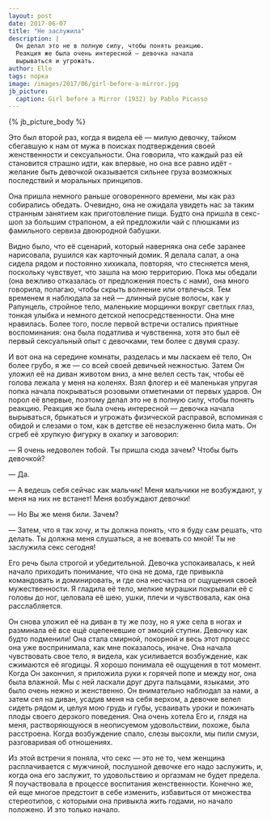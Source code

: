 ```yaml
---
layout: post
date: 2017-06-07
title: "Не заслужила"
description: |
  Он делал это не в полную силу, чтобы понять реакцию.
  Реакция же была очень интересной — девочка начала
  вырываться и угрожать.
author: Elle
tags: порка
image: /images/2017/06/girl-before-a-mirror.jpg
jb_picture:
  caption: Girl before a Mirror (1932) by Pablo Picasso
---
```


{% jb_picture_body %}

Это был второй раз, когда я видела её — милую девочку, тайком сбегавшую к нам от
мужа в поисках подтверждения своей женственности и сексуальности. Она говорила,
что каждый раз ей становится страшно идти, как впервые, но она все равно идёт -
желание быть девочкой оказывается сильнее груза возможных последствий и
моральных принципов.

<!--more-->

Она пришла немного раньше оговоренного времени, мы как раз собирались
обедать. Очевидно, она не ожидала увидеть нас за таким странным занятием как
приготовление пищи. Будто она пришла в секс-шоп за большим страпоном, а ей
предложили чай с плюшками из фамильного сервиза двоюродной бабушки.

Видно было, что её сценарий, который наверняка она себе заранее нарисовала,
рушился как карточный домик. Я делала салат, а она сидела рядом и
постоянно хихикала, повторяя, что стесняется меня, поскольку чувствует, что
зашла на мою территорию. Пока мы обедали (она вежливо отказалась от
предложения поесть с нами), она много говорила, полагаю, чтобы скрыть волнение
или отвлечься. Тем временем я наблюдала за ней — длинный русые волосы, как у
Рапунцель, стройное тело, маленькие морщинки вокруг светлых глаз, тонкая улыбка
и немного детской непосредственности. Она мне нравилась. Более того, после
первой встречи остались приятные воспоминания: она была податлива и чувственна,
хотя это был её первый сексуальный опыт с девочками, тем более с двумя сразу.

И вот она на середине комнаты, разделась и мы ласкаем её тело, Он
более грубо, я же — со всей своей девичьей нежностью. Затем Он уложил её на
диван животом вниз, а мне велел сесть так, чтобы её голова лежала у меня на
коленях. Взял флогер и её маленькая упругая попка начала покрываться розовыми
отметинами от первых ударов. Он порол её впервые, поэтому делал это не в
полную силу, чтобы понять реакцию. Реакция же была очень интересной —
девочка начала вырываться, брыкаться и угрожать физической расправой,
вспоминая с обидой и слезами о том, как в детстве её незаслуженно била мать. Он
сгреб её хрупкую фигурку в охапку и заговорил:

&mdash; Я очень недоволен тобой. Ты пришла сюда зачем? Чтобы быть девочкой?

&mdash; Да.

&mdash; А ведешь себя сейчас как мальчик! Меня мальчики не возбуждают,
у меня на них не встанет! Меня возбуждают девочки!

&mdash; Но Вы же меня били. Зачем?

&mdash; Затем, что я так хочу, и ты должна понять, что я буду сам решать, что делать.
Ты должна меня слушаться, а не воевать со мной!
Ты не заслужила секс сегодня!

Его речь была строгой и убедительной. Девочка успокаивалась, к ней начало
приходить понимание, что она не дома, где привыкла командовать и доминировать, и
где она несчастна от ощущения своей мужественности. Я гладила её тело, мелкие
мурашки покрывали её с головы до ног, целовала её шею, ушки, плечи и
чувствовала, как она расслабляется.

Он снова уложил её на диван в ту же позу, но я уже села в ногах и разминала её
все ещё оцепеневшие от эмоций ступни. Девочку как будто подменили! Она
стала смирной, покорной и весь этот процесс она уже воспринимала, как мне
показалось, иначе. Она начала чувствовать свое тело, я видела, как усиливается
возбуждение, как сжимаются её ягодицы. Я хорошо понимала её ощущения в тот
момент. Когда Он закончил, я приложила руки к горячей попе и между ног,
она была влажной. Мы с ней ласкали друг друга пальцами,
языками, это было очень нежно и женственно. Он внимательно наблюдал за нами,
а затем сел на диван, усадив меня на себя верхом, а девочке велел
сидеть рядом и, целуя мою грудь и губы, усваивать уроки и пожинать плоды своего
дерзкого поведения. Она очень хотела Его и, глядя на меня, растворяющуюся в
неописуемом удовольствии, похоже, была расстроена. Когда возбуждение спало,
слезы высохли, мы пили смузи, разговаривая об отношениях.

Из этой встречи я поняла, что секс — это не то, чем женщина расплачивается с
мужчиной, послушной девочке его надо заслужить, и, когда она его заслужит, то
удовольствию и оргазмам не будет предела. Я поучаствовала в процессе воспитания
женственности. Конечно же, ей еще многое предстоит в себе изменить, избавиться
от множества стереотипов, с которыми она привыкла жить годами, но начало
положено. И это только начало.


